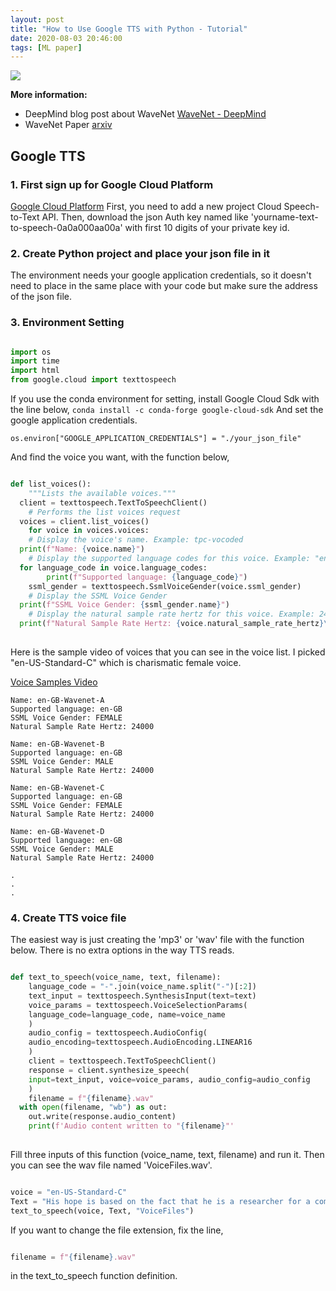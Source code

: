 ```yaml
---
layout: post
title: "How to Use Google TTS with Python - Tutorial"
date: 2020-08-03 20:46:00
tags: [ML paper]
---
```


![](https://cdn.aitimes.kr/news/photo/201710/10791_10296_126.png)

**More information:**
- DeepMind blog post about WaveNet [WaveNet - DeepMind](https://deepmind.com/blog/article/wavenet-generative-model-raw-audio)
- WaveNet Paper [arxiv](https://arxiv.org/pdf/1609.03499.pdf)

## Google TTS
### 1. First sign up for Google Cloud Platform
[Google Cloud Platform](https://console.developers.google.com/?hl=ko)
First, you need to add a new project Cloud Speech-to-Text API.
Then, download the json Auth key named like 'yourname-text-to-speech-0a0a000aa00a' with first 10 digits of your private key id.


### 2. Create Python project and place your json file in it
The environment needs your google application credentials, so it doesn't need to place in the same place with your code but make sure the address of the json file.

### 3. Environment Setting

```python

import os  
import time  
import html  
from google.cloud import texttospeech

```

If you use the conda environment for setting, install Google Cloud Sdk with the line below,
		`conda install -c conda-forge google-cloud-sdk`
And set the google application credentials.

	os.environ["GOOGLE_APPLICATION_CREDENTIALS"] = "./your_json_file"

And find the voice you want, with the function below,

```python

def list_voices():  
    """Lists the available voices."""  
  client = texttospeech.TextToSpeechClient()  
    # Performs the list voices request  
  voices = client.list_voices()  
    for voice in voices.voices:  
	# Display the voice's name. Example: tpc-vocoded  
  print(f"Name: {voice.name}")  
	# Display the supported language codes for this voice. Example: "en-US"  
  for language_code in voice.language_codes:  
	    print(f"Supported language: {language_code}")  
	ssml_gender = texttospeech.SsmlVoiceGender(voice.ssml_gender)  
	# Display the SSML Voice Gender  
  print(f"SSML Voice Gender: {ssml_gender.name}")  
	# Display the natural sample rate hertz for this voice. Example: 24000  
  print(f"Natural Sample Rate Hertz: {voice.natural_sample_rate_hertz}\n")
  
```

Here is the sample video of voices that you can see in the voice list. I picked "en-US-Standard-C" which is charismatic female voice.

[Voice Samples Video](https://www.youtube.com/watch?v=j9b7pNTE_SY)

	Name: en-GB-Wavenet-A  
	Supported language: en-GB  
	SSML Voice Gender: FEMALE  
	Natural Sample Rate Hertz: 24000  
	 
	Name: en-GB-Wavenet-B  
	Supported language: en-GB  
	SSML Voice Gender: MALE  
	Natural Sample Rate Hertz: 24000  
	 
	Name: en-GB-Wavenet-C  
	Supported language: en-GB  
	SSML Voice Gender: FEMALE  
	Natural Sample Rate Hertz: 24000  
	 
	Name: en-GB-Wavenet-D  
	Supported language: en-GB  
	SSML Voice Gender: MALE  
	Natural Sample Rate Hertz: 24000  
	 
	.
	.
	.

### 4. Create TTS voice file

The easiest way is just creating the 'mp3' or 'wav' file with the function below. There is no extra options in the way TTS reads.

```python

def text_to_speech(voice_name, text, filename):  
    language_code = "-".join(voice_name.split("-")[:2])  
    text_input = texttospeech.SynthesisInput(text=text)  
    voice_params = texttospeech.VoiceSelectionParams(  
	language_code=language_code, name=voice_name  
    )  
    audio_config = texttospeech.AudioConfig(  
	audio_encoding=texttospeech.AudioEncoding.LINEAR16  
    )  
    client = texttospeech.TextToSpeechClient()  
    response = client.synthesize_speech(  
	input=text_input, voice=voice_params, audio_config=audio_config  
    )  
    filename = f"{filename}.wav"
  with open(filename, "wb") as out:  
	out.write(response.audio_content)  
	print(f'Audio content written to "{filename}"'
	
```

Fill three inputs of this function (voice_name, text, filename) and run it. Then you can see the wav file named 'VoiceFiles.wav'.

```python

voice = "en-US-Standard-C"
Text = "His hope is based on the fact that he is a researcher for a company that has invented a revolutionary new technology. The refrigerator is an example of the type of devices that use this new technology. The refrigerator is not powered by electricity, but rather, it uses a special chemical to cool down."
text_to_speech(voice, Text, "VoiceFiles")

```

 If you want to change the file extension, fix the line,
 
```python

filename = f"{filename}.wav"
```

in the text_to_speech function definition.
	
